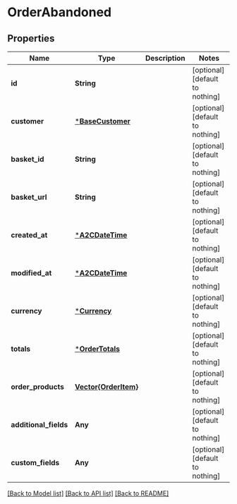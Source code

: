 # OrderAbandoned


## Properties
Name | Type | Description | Notes
------------ | ------------- | ------------- | -------------
**id** | **String** |  | [optional] [default to nothing]
**customer** | [***BaseCustomer**](BaseCustomer.md) |  | [optional] [default to nothing]
**basket_id** | **String** |  | [optional] [default to nothing]
**basket_url** | **String** |  | [optional] [default to nothing]
**created_at** | [***A2CDateTime**](A2CDateTime.md) |  | [optional] [default to nothing]
**modified_at** | [***A2CDateTime**](A2CDateTime.md) |  | [optional] [default to nothing]
**currency** | [***Currency**](Currency.md) |  | [optional] [default to nothing]
**totals** | [***OrderTotals**](OrderTotals.md) |  | [optional] [default to nothing]
**order_products** | [**Vector{OrderItem}**](OrderItem.md) |  | [optional] [default to nothing]
**additional_fields** | **Any** |  | [optional] [default to nothing]
**custom_fields** | **Any** |  | [optional] [default to nothing]


[[Back to Model list]](../README.md#models) [[Back to API list]](../README.md#api-endpoints) [[Back to README]](../README.md)


